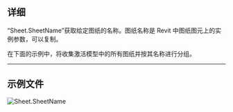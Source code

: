 ## 详细
“Sheet.SheetName”获取给定图纸的名称。图纸名称是 Revit 中图纸图元上的实例参数，可以复制。

在下面的示例中，将收集激活模型中的所有图纸并按其名称进行分组。
___
## 示例文件

![Sheet.SheetName](./Revit.Elements.Views.Sheet.SheetName_img.jpg)

